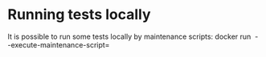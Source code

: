 # Running tests locally
It is possible to run some tests locally by maintenance scripts:
docker run <image name> --execute-maintenance-script=<script name> [ arguments ]


For example:

docker run -ePYTEST_NUMBER_OF_PROCESSES="0" -ePG_ACCESS="host all all 127.0.0.1/32 trust" registry.gitlab.syncad.com/hive/haf/testnet-base_instance:testnet-base_instance-4a2d57c020d8f04602de36f82f31b9eea14acfea --execute-maintenance-script=/home/haf_admin/haf/scripts/maintenance-scripts/run_haf_system_tests.sh test_operations_after_switching_fork.py

docker run -ePG_ACCESS="host all all 127.0.0.1/32 trust" registry.gitlab.syncad.com/hive/haf/base_instance:base_instance-4a2d57c020d8f04602de36f82f31b9eea14acfea --execute-maintenance-script=/home/haf_admin/haf/scripts/maintenance-scripts/run_hfm_functional_tests.sh

PG_ACCESS - is environmant variable required in functional and system tests, arguments are optional and currently work only in system tests.
